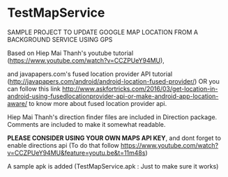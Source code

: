 # TestMapService
SAMPLE PROJECT TO UPDATE GOOGLE MAP LOCATION FROM A BACKGROUND SERVICE USING GPS

Based on Hiep Mai Thanh's youtube tutorial (https://www.youtube.com/watch?v=CCZPUeY94MU), 

and javapapers.com's fused location provider API tutorial (http://javapapers.com/android/android-location-fused-provider/) OR you can follow this link http://www.askfortricks.com/2016/03/get-location-in-android-using-fusedlocationprovider-api-or-make-android-app-location-aware/  to know more about fused location provider api.

Hiep Mai Thanh's direction finder files are included in Direction package. Comments are included to make it somewhat readable.

<b>PLEASE CONSIDER USING YOUR OWN MAPS API KEY</b>, and dont forget to enable directions api (To do that follow https://www.youtube.com/watch?v=CCZPUeY94MU&feature=youtu.be&t=11m48s)


A sample apk is added (TestMapService.apk : Just to make sure it works)
